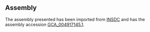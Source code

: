 
Assembly
--------

The assembly presented has been imported from 
[INSDC](http://www.insdc.org) and has the assembly accession
[GCA\_004917145.1](http://www.ebi.ac.uk/ena/data/view/GCA_004917145.1).

